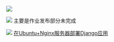![](https://img.shields.io/dub/l/vibe-d.svg)

![](https://img.shields.io/badge/coverage-80%25-green.svg)
主要是作业发布部分未完成

![](https://img.shields.io/badge/deploy-linux-orange.svg)
[在Ubuntu+Nginx服务器部署Django应用](http://eastio.com/2014/10/28/deploy-django-app/)
